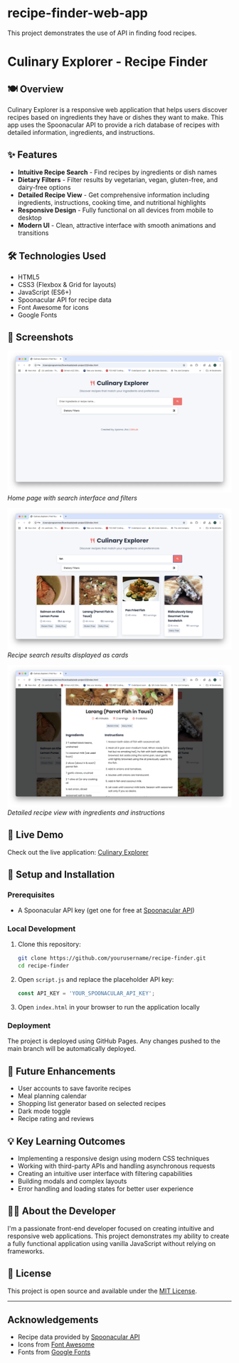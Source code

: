 # recipe-finder-web-app
This project demonstrates the use of API in finding food recipes.
# Culinary Explorer - Recipe Finder


## 🍽️ Overview

Culinary Explorer is a responsive web application that helps users discover recipes based on ingredients they have or dishes they want to make. This app uses the Spoonacular API to provide a rich database of recipes with detailed information, ingredients, and instructions.

## ✨ Features

- **Intuitive Recipe Search** - Find recipes by ingredients or dish names
- **Dietary Filters** - Filter results by vegetarian, vegan, gluten-free, and dairy-free options
- **Detailed Recipe View** - Get comprehensive information including ingredients, instructions, cooking time, and nutritional highlights
- **Responsive Design** - Fully functional on all devices from mobile to desktop
- **Modern UI** - Clean, attractive interface with smooth animations and transitions

## 🛠️ Technologies Used

- HTML5
- CSS3 (Flexbox & Grid for layouts)
- JavaScript (ES6+)
- Spoonacular API for recipe data
- Font Awesome for icons
- Google Fonts

## 📱 Screenshots

![Home Page](./images/home.PNG)
*Home page with search interface and filters*

![Recipe Results](./images/search.PNG)
*Recipe search results displayed as cards*

![Recipe Details](./images/detail.PNG)
*Detailed recipe view with ingredients and instructions*

## 🚀 Live Demo

Check out the live application: [Culinary Explorer](https://recipe-finder-web-app-ten.vercel.app/)

## 🔧 Setup and Installation

### Prerequisites
- A Spoonacular API key (get one for free at [Spoonacular API](https://spoonacular.com/food-api/console#Dashboard))

### Local Development
1. Clone this repository:
   ```bash
   git clone https://github.com/yourusername/recipe-finder.git
   cd recipe-finder
   ```

2. Open `script.js` and replace the placeholder API key:
   ```javascript
   const API_KEY = 'YOUR_SPOONACULAR_API_KEY';
   ```

3. Open `index.html` in your browser to run the application locally

### Deployment
The project is deployed using GitHub Pages. Any changes pushed to the main branch will be automatically deployed.

## 🌟 Future Enhancements

- User accounts to save favorite recipes
- Meal planning calendar
- Shopping list generator based on selected recipes
- Dark mode toggle
- Recipe rating and reviews

## 💡 Key Learning Outcomes

- Implementing a responsive design using modern CSS techniques
- Working with third-party APIs and handling asynchronous requests
- Creating an intuitive user interface with filtering capabilities
- Building modals and complex layouts
- Error handling and loading states for better user experience

## 👨‍💻 About the Developer

I'm a passionate front-end developer focused on creating intuitive and responsive web applications. This project demonstrates my ability to create a fully functional application using vanilla JavaScript without relying on frameworks.

## 📄 License

This project is open source and available under the [MIT License](LICENSE).

---

## Acknowledgements

- Recipe data provided by [Spoonacular API](https://spoonacular.com/food-api)
- Icons from [Font Awesome](https://fontawesome.com)
- Fonts from [Google Fonts](https://fonts.google.com)

